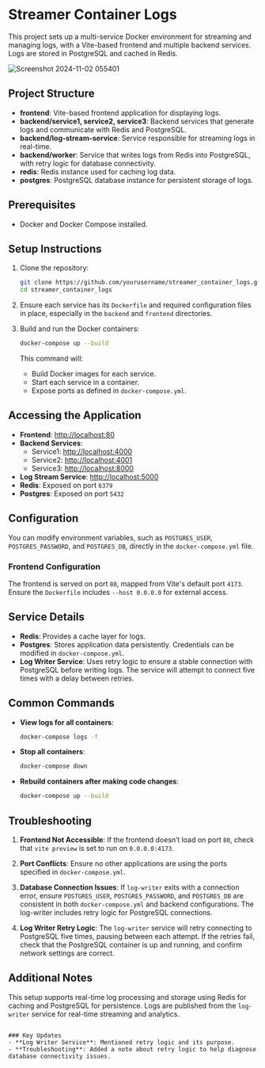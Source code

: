 
# Streamer Container Logs

This project sets up a multi-service Docker environment for streaming and managing logs, with a Vite-based frontend and multiple backend services. Logs are stored in PostgreSQL and cached in Redis.


![Screenshot 2024-11-02 055401](https://github.com/user-attachments/assets/606b4e60-f3d3-49ff-bae4-a67f5397e82b)

## Project Structure

- **frontend**: Vite-based frontend application for displaying logs.
- **backend/service1, service2, service3**: Backend services that generate logs and communicate with Redis and PostgreSQL.
- **backend/log-stream-service**: Service responsible for streaming logs in real-time.
- **backend/worker**: Service that writes logs from Redis into PostgreSQL, with retry logic for database connectivity.
- **redis**: Redis instance used for caching log data.
- **postgres**: PostgreSQL database instance for persistent storage of logs.

## Prerequisites

- Docker and Docker Compose installed.

## Setup Instructions

1. Clone the repository:
   ```bash
   git clone https://github.com/yourusername/streamer_container_logs.git
   cd streamer_container_logs
   ```

2. Ensure each service has its `Dockerfile` and required configuration files in place, especially in the `backend` and `frontend` directories.

3. Build and run the Docker containers:
   ```bash
   docker-compose up --build
   ```

   This command will:
   - Build Docker images for each service.
   - Start each service in a container.
   - Expose ports as defined in `docker-compose.yml`.

## Accessing the Application

- **Frontend**: [http://localhost:80](http://localhost:80)
- **Backend Services**: 
  - Service1: [http://localhost:4000](http://localhost:4000)
  - Service2: [http://localhost:4001](http://localhost:4001)
  - Service3: [http://localhost:8000](http://localhost:8000)
- **Log Stream Service**: [http://localhost:5000](http://localhost:5000)
- **Redis**: Exposed on port `6379`
- **Postgres**: Exposed on port `5432`

## Configuration

You can modify environment variables, such as `POSTGRES_USER`, `POSTGRES_PASSWORD`, and `POSTGRES_DB`, directly in the `docker-compose.yml` file.

### Frontend Configuration

The frontend is served on port `80`, mapped from Vite's default port `4173`. Ensure the `Dockerfile` includes `--host 0.0.0.0` for external access.

## Service Details

- **Redis**: Provides a cache layer for logs.
- **Postgres**: Stores application data persistently. Credentials can be modified in `docker-compose.yml`.
- **Log Writer Service**: Uses retry logic to ensure a stable connection with PostgreSQL before writing logs. The service will attempt to connect five times with a delay between retries.

## Common Commands

- **View logs for all containers**:
  ```bash
  docker-compose logs -f
  ```

- **Stop all containers**:
  ```bash
  docker-compose down
  ```

- **Rebuild containers after making code changes**:
  ```bash
  docker-compose up --build
  ```

## Troubleshooting

1. **Frontend Not Accessible**: If the frontend doesn’t load on port `80`, check that `vite preview` is set to run on `0.0.0.0:4173`.
2. **Port Conflicts**: Ensure no other applications are using the ports specified in `docker-compose.yml`.
3. **Database Connection Issues**: If `log-writer` exits with a connection error, ensure `POSTGRES_USER`, `POSTGRES_PASSWORD`, and `POSTGRES_DB` are consistent in both `docker-compose.yml` and backend configurations. The log-writer includes retry logic for PostgreSQL connections.

4. **Log Writer Retry Logic**: The `log-writer` service will retry connecting to PostgreSQL five times, pausing between each attempt. If the retries fail, check that the PostgreSQL container is up and running, and confirm network settings are correct.

## Additional Notes

This setup supports real-time log processing and storage using Redis for caching and PostgreSQL for persistence. Logs are published from the `log-writer` service for real-time streaming and analytics.
```

### Key Updates
- **Log Writer Service**: Mentioned retry logic and its purpose.
- **Troubleshooting**: Added a note about retry logic to help diagnose database connectivity issues.
